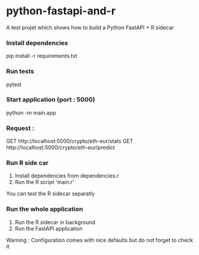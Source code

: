# python-fastapi-and-r
A test projet which shows how to build a Python FastAPI + R sidecar

### Install dependencies

pip install -r requirements.txt

### Run tests

pytest

### Start application (port : 5000)

python -m main.app

### Request :

GET http://localhost:5000/crypto/eth-eur/stats
GET http://localhost:5000/crypto/eth-eur/predict

### Run R side car

1. Install dependencies from dependencies.r
2. Run the R script 'main.r'

You can test the R sidecar separatly

### Run the whole application

1. Run the R sidecar in background
2. Run the FastAPI application

Warning : Configuration comes with nice defaults but do not forget to check it